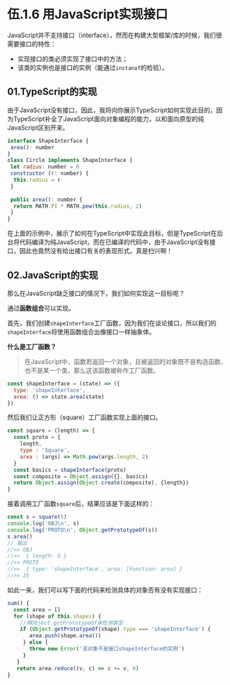 # 伍.1.6 用JavaScript实现接口

JavaScript并不支持接口（interface），然而在构建大型框架/库的时候，我们很需要接口的特性：

* 实现接口的类必须实现了接口中的方法；
* 该类的实例也是接口的实例（能通过`instanof`的检验）。

## 01.TypeScript的实现

由于JavaScript没有接口，因此，我将向你展示TypeScript如何实现此目的，因为TypeScript补全了JavaScript面向对象编程的能力，以和面向原型的纯JavaScript区别开来。

```javascript
interface ShapeInterface { 
 area(): number 
}  
class Circle implements ShapeInterface {     
 let radius: number = 0     
 constructor (r: number) {        
  this.radius = r     
 }      
 
 public area(): number { 
  return MATH.PI * MATH.pow(this.radius, 2)
 } 
}
```

在上面的示例中，展示了如何在TypeScript中实现此目标，但是TypeScript在后台将代码编译为纯JavaScript，而在已编译的代码中，由于JavaScript没有接口，因此也竟然没有给出接口有关的表现形式。真是扫兴啊！

## 02.JavaScript的实现

那么在JavaScript缺乏接口的情况下，我们如何实现这一目标呢？

通过**函数组合**可以实现。

首先，我们创建`shapeInterface`工厂函数，因为我们在谈论接口，所以我们的`shapeInterface`将使用函数组合出像接口一样抽象体。

**什么是工厂函数？**

> 在JavaScript中，函数若返回一个对象，且被返回的对象既不是构造函数、也不是某一个类，那么这该函数被称作工厂函数。

```javascript
const shapeInterface = (state) => ({
  type: 'shapeInterface',
  area: () => state.area(state)
})
```

然后我们让正方形（square）工厂函数实现上面的接口。

```javascript
const square = (length) => {
  const proto = {
    length,
    type : 'Square',
    area : (args) => Math.pow(args.length, 2)
  }
  const basics = shapeInterface(proto)
  const composite = Object.assign({}, basics)
  return Object.assign(Object.create(composite), {length})
}
```

接着调用工厂函数`square`后，结果应该是下面这样的：

```javascript
const s = square(5)
console.log('OBJ\n', s)
console.log('PROTO\n', Object.getPrototypeOf(s))
s.area()
// 输出
//>> OBJ
//>>  { length: 5 }
//>> PROTO
//>>  { type: 'shapeInterface', area: [Function: area] }
//>> 25
```

如此一来，我们可以写下面的代码来检测具体的对象否有没有实现接口：

```javascript
sum() {
  const area = []
  for (shape of this.shapes) {
    //用Object.getPrototypeOf来检测类型
    if (Object.getPrototypeOf(shape).type === 'shapeInterface') {
       area.push(shape.area())
     } else {
       throw new Error('该对象不是接口shapeInterface的实例')
     }
   }
   return area.reduce((v, c) => c += v, 0)
}
```



